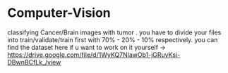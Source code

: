 # Computer-Vision
classifying Cancer/Brain images with tumor .   you have to divide your files into train/validate/train first with 70% - 20% - 10% respectively. 
you can find the dataset here if u want to work on it yourself -> https://drive.google.com/file/d/1WyKQ7NlawOb1-jGRuyKsi-DBwnBCfLk_/view
